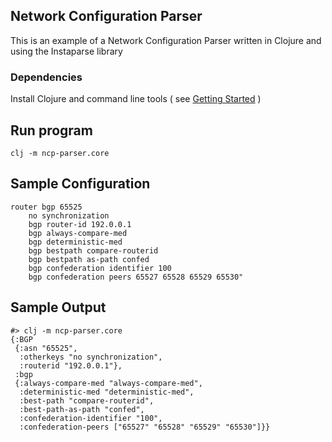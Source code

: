 ## Network Configuration Parser 
This is an example of a Network Configuration Parser written in Clojure and using the Instaparse library

### Dependencies
Install Clojure and command line tools ( see [Getting Started](https://clojure.org/guides/getting_started) )

## Run program

```clj -m ncp-parser.core```


## Sample Configuration
```
router bgp 65525
    no synchronization
    bgp router-id 192.0.0.1
    bgp always-compare-med
    bgp deterministic-med
    bgp bestpath compare-routerid
    bgp bestpath as-path confed
    bgp confederation identifier 100
    bgp confederation peers 65527 65528 65529 65530"
```


## Sample Output


```
#> clj -m ncp-parser.core
{:BGP
 {:asn "65525",
  :otherkeys "no synchronization",
  :routerid "192.0.0.1"},
 :bgp
 {:always-compare-med "always-compare-med",
  :deterministic-med "deterministic-med",
  :best-path "compare-routerid",
  :best-path-as-path "confed",
  :confederation-identifier "100",
  :confederation-peers ["65527" "65528" "65529" "65530"]}}
```

